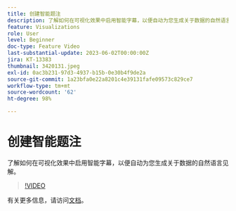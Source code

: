 ```yaml
---
title: 创建智能题注
description: 了解如何在可视化效果中启用智能字幕，以便自动为您生成关于数据的自然语言见解。
feature: Visualizations
role: User
level: Beginner
doc-type: Feature Video
last-substantial-update: 2023-06-02T00:00:00Z
jira: KT-13383
thumbnail: 3420131.jpeg
exl-id: 0ac3b231-97d3-4937-b15b-0e30b4f9de2a
source-git-commit: 1a23bfa0e22a8201c4e39131fafe09573c829ce7
workflow-type: tm+mt
source-wordcount: '62'
ht-degree: 98%

---
```


# 创建智能题注

了解如何在可视化效果中启用智能字幕，以便自动为您生成关于数据的自然语言见解。

>[!VIDEO](https://video.tv.adobe.com/v/3420131/?learn=on)

有关更多信息，请访问[文档](https://experienceleague.adobe.com/docs/analytics-platform/using/cja-workspace/visualizations/intelligent-captions.html?lang=zh-Hans)。
